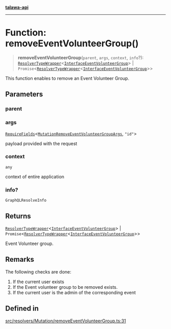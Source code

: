 [**talawa-api**](../../../../README.md)

***

# Function: removeEventVolunteerGroup()

> **removeEventVolunteerGroup**(`parent`, `args`, `context`, `info`?): [`ResolverTypeWrapper`](../../../../types/generatedGraphQLTypes/type-aliases/ResolverTypeWrapper.md)\<[`InterfaceEventVolunteerGroup`](../../../../models/EventVolunteerGroup/interfaces/InterfaceEventVolunteerGroup.md)\> \| `Promise`\<[`ResolverTypeWrapper`](../../../../types/generatedGraphQLTypes/type-aliases/ResolverTypeWrapper.md)\<[`InterfaceEventVolunteerGroup`](../../../../models/EventVolunteerGroup/interfaces/InterfaceEventVolunteerGroup.md)\>\>

This function enables to remove an Event Volunteer Group.

## Parameters

### parent

### args

[`RequireFields`](../../../../types/generatedGraphQLTypes/type-aliases/RequireFields.md)\<[`MutationRemoveEventVolunteerGroupArgs`](../../../../types/generatedGraphQLTypes/type-aliases/MutationRemoveEventVolunteerGroupArgs.md), `"id"`\>

payload provided with the request

### context

`any`

context of entire application

### info?

`GraphQLResolveInfo`

## Returns

[`ResolverTypeWrapper`](../../../../types/generatedGraphQLTypes/type-aliases/ResolverTypeWrapper.md)\<[`InterfaceEventVolunteerGroup`](../../../../models/EventVolunteerGroup/interfaces/InterfaceEventVolunteerGroup.md)\> \| `Promise`\<[`ResolverTypeWrapper`](../../../../types/generatedGraphQLTypes/type-aliases/ResolverTypeWrapper.md)\<[`InterfaceEventVolunteerGroup`](../../../../models/EventVolunteerGroup/interfaces/InterfaceEventVolunteerGroup.md)\>\>

Event Volunteer group.

## Remarks

The following checks are done:
1. If the current user exists
2. If the Event volunteer group to be removed exists.
3. If the current user is the admin of the corresponding event

## Defined in

[src/resolvers/Mutation/removeEventVolunteerGroup.ts:31](https://github.com/Suyash878/talawa-api/blob/f376d03c37e9acd046e7cc983947432c95f74442/src/resolvers/Mutation/removeEventVolunteerGroup.ts#L31)
